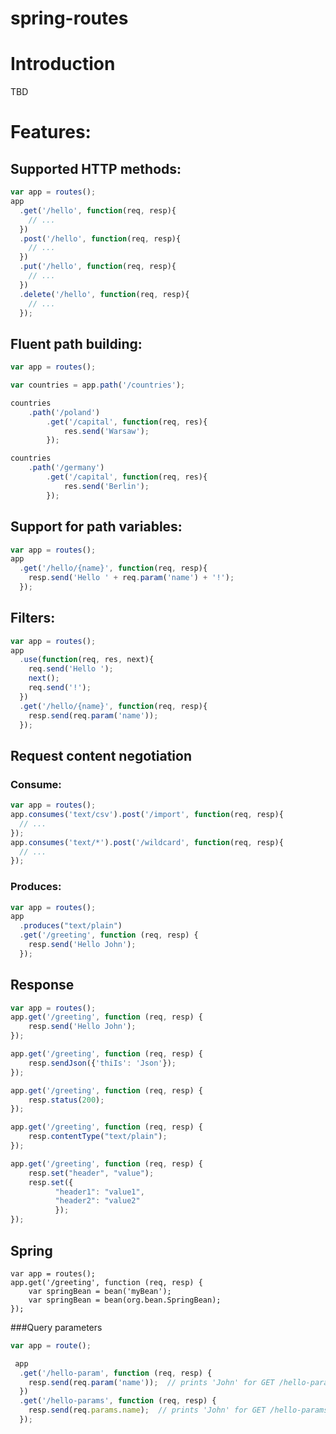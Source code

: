 spring-routes
=============
# Introduction
TBD
# Features:
## Supported HTTP methods:
```javascript
var app = routes();
app
  .get('/hello', function(req, resp){
    // ...
  })
  .post('/hello', function(req, resp){
    // ...
  })
  .put('/hello', function(req, resp){
    // ...
  })
  .delete('/hello', function(req, resp){
    // ...
  });
```
## Fluent path building:
```javascript
var app = routes();

var countries = app.path('/countries');

countries
	.path('/poland')
		.get('/capital', function(req, res){
			res.send('Warsaw');
		});

countries
	.path('/germany')
  		.get('/capital', function(req, res){
			res.send('Berlin');
		});	

```
## Support for path variables:
```javascript
var app = routes();
app
  .get('/hello/{name}', function(req, resp){
    resp.send('Hello ' + req.param('name') + '!');
  });  
```
## Filters:
```javascript
var app = routes();
app
  .use(function(req, res, next){
  	req.send('Hello ');
  	next();
  	req.send('!');
  })
  .get('/hello/{name}', function(req, resp){
    resp.send(req.param('name'));
  });
```
## Request content negotiation
### Consume:
```javascript
var app = routes();
app.consumes('text/csv').post('/import', function(req, resp){
  // ...
});
app.consumes('text/*').post('/wildcard', function(req, resp){
  // ...
});
```
### Produces:
```javascript
var app = routes();
app
  .produces("text/plain")
  .get('/greeting', function (req, resp) {
    resp.send('Hello John');
  });
```
## Response
```javascript
var app = routes();
app.get('/greeting', function (req, resp) {
    resp.send('Hello John');
});

app.get('/greeting', function (req, resp) {
    resp.sendJson({'thiIs': 'Json'});
});

app.get('/greeting', function (req, resp) {
    resp.status(200);
});

app.get('/greeting', function (req, resp) {
    resp.contentType("text/plain");
});

app.get('/greeting', function (req, resp) {
    resp.set("header", "value");
    resp.set({
          "header1": "value1",
          "header2": "value2"
          });
});
```
## Spring
```
var app = routes();
app.get('/greeting', function (req, resp) {
    var springBean = bean('myBean');
    var springBean = bean(org.bean.SpringBean);
});
```
###Query parameters
```javascript
var app = route();

 app
  .get('/hello-param', function (req, resp) {
    resp.send(req.param('name'));  // prints 'John' for GET /hello-param?name=John
  })
  .get('/hello-params', function (req, resp) {
    resp.send(req.params.name);  // prints 'John' for GET /hello-params?name=John
  });
```
